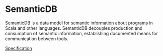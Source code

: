 # SemanticDB

SemanticDB is a data model for semantic information about programs in Scala and
other languages. SemanticDB decouples production and consumption of semantic information,
establishing documented means for communication between tools.

[Specification](semanticdb3/semanticdb3.md)
